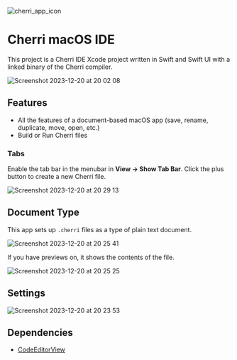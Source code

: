 ![cherri_app_icon](https://github.com/electrikmilk/cherri-macos-app/assets/4368524/1dc74ecf-4722-4077-a75c-19d17b4f381d)

# Cherri macOS IDE

This project is a Cherri IDE Xcode project written in Swift and Swift UI with a linked binary of the Cherri compiler.

![Screenshot 2023-12-20 at 20 02 08](https://github.com/electrikmilk/cherri-macos-app/assets/4368524/579a31b5-f9b7-4595-9daf-364854150979)

## Features

- All the features of a document-based macOS app (save, rename, duplicate, move, open, etc.)
- Build or Run Cherri files

### Tabs

Enable the tab bar in the menubar in **View -> Show Tab Bar**. Click the plus button to create a new Cherri file.

![Screenshot 2023-12-20 at 20 29 13](https://github.com/electrikmilk/cherri-macos-app/assets/4368524/802ed5d0-a0ff-400e-82d9-63f83dc10c1f)


## Document Type

This app sets up `.cherri` files as a type of plain text document.

![Screenshot 2023-12-20 at 20 25 41](https://github.com/electrikmilk/cherri-macos-app/assets/4368524/33f17ae2-7746-4782-b5f1-53f35b65a895)

If you have previews on, it shows the contents of the file.

![Screenshot 2023-12-20 at 20 25 25](https://github.com/electrikmilk/cherri-macos-app/assets/4368524/1f66b438-33cb-49d9-bbaf-fd9011890387)


## Settings

![Screenshot 2023-12-20 at 20 23 53](https://github.com/electrikmilk/cherri-macos-app/assets/4368524/bea9c3bf-4aba-4758-9cdd-be553b8437a1)

## Dependencies

- [CodeEditorView](https://github.com/mchakravarty/CodeEditorView)
